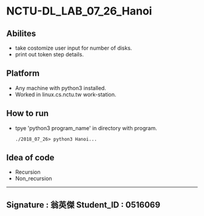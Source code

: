 # NCTU-DL_LAB_07_26_Hanoi


## Abilites
- take costomize user input for number of disks.
- print out token step details.


## Platform
- Any machine with python3 installed.
- Worked in linux.cs.nctu.tw work-station.


## How to run
- tpye 'python3 program_name' in directory with program.
  
  `
    ./2018_07_26> python3 Hanoi...
  `


## Idea of code
- Recursion
- Non_recursion


-------------------------------------------------------------------
Signature  : 翁英傑
Student_ID : 0516069
-------------------------------------------------------------------
